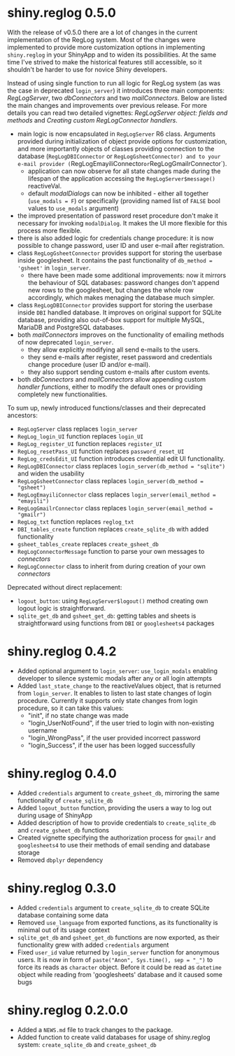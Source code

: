 # shiny.reglog 0.5.0

With the release of v0.5.0 there are a lot of changes in the current implementation
of the RegLog system. Most of the changes were implemented to provide more
customization options in implementing `shiny.reglog` in your ShinyApp and to
widen its possibilities. At the same time I've strived to make the historical
features still accessible, so it shouldn't be harder to use for novice 
Shiny developers.

Instead of using single function to run all logic for RegLog system (as was the
case in deprecated `login_server`) it introduces three main components:
*RegLogServer*, two *dbConnectors* and two *mailConnectors*. Below are listed
the main changes and improvements over previous release. For more details
you can read two detailed vignettes: *RegLogServer object: fields and methods*
and *Creating custom RegLogConnector handlers*.

- main logic is now encapsulated in `RegLogServer` R6 class. Arguments provided during
initialization of object provide options for customization, and more importantly
objects of classes providing connection to the database (`RegLogDBIConnector` or
`RegLogGsheetConnector) and to your e-mail provider (`RegLogEmayiliConnector`
or `RegLogGmailrConnector`). 
  - application can now observe for all state changes made during the lifespan
  of the application accessing the `RegLogServer$message()` reactiveVal.
  - default *modalDialogs* can now be inhibited - either all together (`use_modals = F`)
  or specifically (providing named list of `FALSE` bool values to `use_modals` argument)
- the improved presentation of password reset procedure don't make it necessary
for invoking `modalDialog`. It makes the UI more flexible for this process more
flexible.
- there is also added logic for credentials change procedure: it is now possible
to change password, user ID and user e-mail after registration.
- class `RegLogGsheetConnector` provides support for storing the userbase inside
googlesheet. It contains the past functionality of `db_method = 'gsheet'` in
`login_server`.
  - there have been made some additional improvements: now it mirrors the behaviour
  of SQL databases: password changes don't append new rows to the googlesheet,
  but changes the whole row accordingly, which makes menaging the database
  much simpler.
- class `RegLogDBIConnector` provides support for storing the userbase inside
`DBI` handled database. It improves on original support for SQLite database, 
providing also out-of-box support for multiple MySQL, MariaDB and PostgreSQL
databases.
- both *mailConnectors* improves on the functionality of emailing methods
of now deprecated `login_server`.
  - they allow explicitly modifying all send e-mails to the users.
  - they send e-mails after register, reset password and credentials change
  procedure (user ID and/or e-mail).
  - they also support sending custom e-mails after custom events.
- both *dbConnectors* and *mailConnectors* allow appending custom *handler functions*,
either to modify the default ones or providing completely new functionalities.

To sum up, newly introduced functions/classes and their deprecated ancestors:

- `RegLogServer` class replaces `login_server`
- `RegLog_login_UI` function replaces `login_UI`
- `RegLog_register_UI` function replaces `register_UI`
- `RegLog_resetPass_UI` function replaces `password_reset_UI`
- `RegLog_credsEdit_UI` function introduces credential edit UI functionality.
- `RegLogDBIConnector` class replaces `login_server(db_method = "sqlite")` and 
widen the usability
- `RegLogGsheetConnector` class replaces `login_server(db_method = "gsheet")`
- `RegLogEmayiliConnector` class replaces `login_server(email_method = "emayili")`
- `RegLogGmailrConnector` class replaces `login_server(email_method = "gmailr")`
- `RegLog_txt` function replaces `reglog_txt`
- `DBI_tables_create` function replaces `create_sqlite_db` with added functionality
- `gsheet_tables_create` replaces `create_gsheet_db`
- `RegLogConnectorMessage` function to parse your own messages to *connectors*
- `RegLogConnector` class to inherit from during creation of your own *connectors*

Deprecated without direct replacement:

- `logout_button`: using `RegLogServer$logout()` method creating own logout
logic is straightforward.
- `sqlite_get_db` and `gsheet_get_db`: getting tables and sheets is straightforward
using functions from `DBI` or `googlesheets4` packages

# shiny.reglog 0.4.2

* Added optional argument to `login_server`: `use_login_modals` enabling developer to silence systemic modals
after any or all login attempts
* Added `last_state_change` to the reactiveValues object, that is returned from `login_server`. It enables to
listen to last state changes of login procedure. Currently it supports only state changes from login procedure, so it can take
this values:
  - "init", if no state change was made
  - "login_UserNotFound", if the user tried to login with non-existing username
  - "login_WrongPass", if the user provided incorrect password
  - "login_Success", if the user has been logged successfully

# shiny.reglog 0.4.0

* Added `credentials` argument to `create_gsheet_db`, mirroring the same functionality of `create_sqlite_db`
* Added `logout_button` function, providing the users a way to log out during usage of ShinyApp
* Added description of how to provide credentials to `create_sqlite_db` and `create_gsheet_db` functions 
* Created vignette specifying the authorization process for `gmailr` and `googlesheets4` to use their methods of email sending and database storage
* Removed `dbplyr` dependency

# shiny.reglog 0.3.0

* Added `credentials` argument to `create_sqlite_db` to create SQLite database containing some data
* Removed `use_language` from exported functions, as its functionality is minimal out of its usage context
* `sqlite_get_db` and `gsheet_get_db` functions are now exported, as their functionality grew with added `credentials` argument
* Fixed `user_id` value returned by `login_server` function for anonymous users. It is now in form of `paste("Anon", Sys.time(), sep = "_")` to force its reads as `character` object. Before it could be read as `datetime` object while reading from 'googlesheets' database and it caused some bugs


# shiny.reglog 0.2.0.0

* Added a `NEWS.md` file to track changes to the package.
* Added function to create valid databases for usage of shiny.reglog system: `create_sqlite_db` and `create_gsheet_db`
